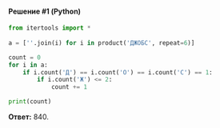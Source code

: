 #### Решение #1 (Python)
```python
from itertools import *
        
a = [''.join(i) for i in product('ДЖОБС', repeat=6)]

count = 0
for i in a:
    if i.count('Д') == i.count('О') == i.count('С') == 1:
        if i.count('Ж') <= 2:
            count += 1

print(count)
```
**Ответ:** 840.
